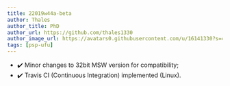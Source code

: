 ```yaml
---
title: 22019w44a-beta
author: Thales
author_title: PhD
author_url: https://github.com/thales1330
author_image_url: https://avatars0.githubusercontent.com/u/16141330?s=460&v=4
tags: [psp-ufu]
---
```


- ✔️ Minor changes to 32bit MSW version for compatibility;
- ✔️ Travis CI (Continuous Integration) implemented (Linux).